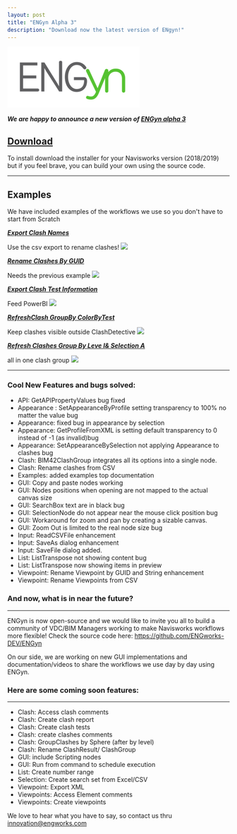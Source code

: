 ```yaml
---
layout: post
title: "ENGyn Alpha 3"
description: "Download now the latest version of ENgyn!"
---
```


![](https://github.com/ENGworks-DEV/ENGyn/blob/master/tools/ENGyn-300x138.png?raw=true)

***We are happy to announce a new version of [ENGyn alpha 3](https://github.com/ENGworks-DEV/ENGyn/releases/tag/0.1.3.alpha3)***

## [Download](https://github.com/ENGworks-DEV/ENGyn/releases/tag/0.1.3.alpha3)
To install download the installer for your Navisworks version (2018/2019) but if you feel brave, you can build your own using the source code.

------
## Examples

We have included examples of the workflows we use so you don't have to start from Scratch


[***Export Clash Names***](https://github.com/ENGworks-DEV/ENGyn/blob/master/examples/ExportClashNames.vplxml)

Use the csv export to rename clashes!
![](/ENGyn/assests/img/ExportClashNames.png)


[***Rename Clashes By GUID***](https://github.com/ENGworks-DEV/ENGyn/blob/master/examples/RenameClashesByGUID.vplxml)

Needs the previous example
![](/ENGyn/assests/img/RenameClashesByGUID.png)


[***Export Clash Test Information***](https://github.com/ENGworks-DEV/ENGyn/blob/master/examples/ExportClashTestInformation.vplxml)

Feed PowerBI
![](/ENGyn/assests/img/ExportClashTestInformation.png)


[***RefreshClash GroupBy ColorByTest***](https://github.com/ENGworks-DEV/ENGyn/blob/master/examples/RefreshClash-GroupBy-ColorByTest.vplxml)

Keep clashes visible outside ClashDetective
![](/ENGyn/assests/img/RefreshClashesGroupByLevel&SelectionA.png)


[***Refresh Clashes Group By Leve l& Selection A***](https://github.com/ENGworks-DEV/ENGyn/blob/master/examples/RefreshClashesGroupByLevel%26SelectionA.vplxml)

all in one clash group
![](/ENGyn/assests/img/RefreshClashesGroupByLevel&SelectionA.png)

------

### Cool New Features and bugs solved:

* API: GetAPIPropertyValues bug fixed
* Appearance : SetAppearanceByProfile setting transparency to 100% no matter the value bug
* Appearance: fixed bug in appearance by selection
* Appearance: GetProfileFromXML is setting default transparency to 0 instead of -1 (as invalid)bug
* Appearance: SetAppearanceBySelection not applying Appearance to clashes bug
* Clash: BIM42ClashGroup integrates all its options into a single node.
* Clash: Rename clashes from CSV
* Examples: added examples top documentation
* GUI: Copy and paste nodes working
* GUI: Nodes positions when opening are not mapped to the actual canvas size
* GUI: SearchBox text are in black bug
* GUI: SelectionNode do not appear near the mouse click position bug
* GUI: Workaround for zoom and pan by creating a sizable canvas.
* GUI: Zoom Out is limited to the real node size bug
* Input: ReadCSVFile enhancement
* Input: SaveAs dialog enhancement
* Input: SaveFile dialog added.
* List: ListTranspose not showing content bug
* List: ListTranspose now showing items in preview
* Viewpoint: Rename Viewpoint by GUID and String enhancement
* Viewpoint: Rename Viewpoints from CSV


### And now, what is in near the future?
------------------------------------------------------------


ENGyn is now open-source and we would like to invite you all to build a community of VDC/BIM Managers working to make Navisworks workflows more flexible! Check the source code here:  https://github.com/ENGworks-DEV/ENGyn

On our side, we are working on new GUI implementations and documentation/videos to share the workflows we use day by day using ENGyn.

### Here are some coming soon features:
------------------------------------------------------------
* Clash: Access clash comments
* Clash: Create clash report
* Clash: Create clash tests
* Clash: create clashes comments
* Clash: GroupClashes by Sphere (after by level)
* Clash: Rename ClashResult/ ClashGroup
* GUI: include Scripting nodes
* GUI: Run from command to schedule execution
* List: Create number range
* Selection: Create search set from Excel/CSV
* Viewpoint: Export XML
* Viewpoints: Access Element comments
* Viewpoints: Create viewpoints


We love to hear what you have to say, so contact us thru [innovation@engworks.com](mailto:minnovation@engworks.com?subject=ENGyn%200.1.2:%20Feedback)


